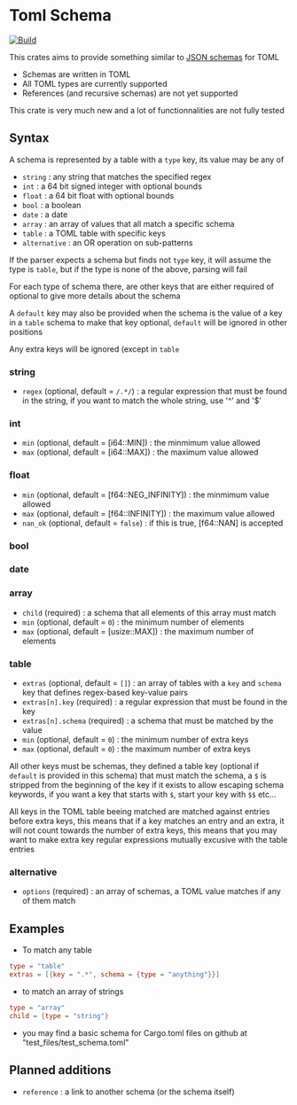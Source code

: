 # Toml Schema

[![Build](https://github.com/breakmit-0/toml_schema/actions/workflows/rust.yml/badge.svg)](https://github.com/breakmit-0/toml_schema/actions/workflows/rust.yml)

 This crates aims to provide something similar to [JSON schemas](https://json-schema.org/understanding-json-schema/about) for TOML
 - Schemas are written in TOML
 - All TOML types are currently supported
 - References (and recursive schemas) are not yet supported
 
 This crate is very much new and a lot of functionnalities are not fully tested
 
 
 ## Syntax
  
 A schema is represented by a table with a `type` key, its value may be any of
 - `string` : any string that matches the specified regex
 - `int` : a 64 bit signed integer with optional bounds
 - `float` : a 64 bit float with optional bounds
 - `bool` : a boolean
 - `date` : a date
 - `array` : an array of values that all match a specific schema
 - `table` : a TOML table with specific keys
 - `alternative` : an OR operation on sub-patterns
 
 If the parser expects a schema but finds not `type` key, it will assume the type is `table`, but if the type is none of
 the above, parsing will fail
 
 For each type of schema there, are other keys that are either required of optional to give more details
 about the schema
 
 A `default` key may also be provided when the schema is the value of a key in a `table` schema
 to make that key optional, `default` will be ignored in other positions
 
 Any extra keys will be ignored (except in `table`
 
 ### string
 - `regex` (optional, default = `/.*/`) : a regular expression that must be found in the string, if you want to match the whole string,
 use '^' and '$'
 
 ### int
 - `min` (optional, default = [i64::MIN]) : the minmimum value allowed
 - `max` (optional, default = [i64::MAX]) : the maximum value allowed
 
 ### float
 - `min` (optional, default = [f64::NEG_INFINITY]) : the minmimum value allowed
 - `max` (optional, default = [f64::INFINITY]) : the maximum value allowed
 - `nan_ok` (optional, default = `false`) : if this is true, [f64::NAN] is accepted
 
 ### bool
 
 ### date
 
 ### array
 - `child` (required) : a schema that all elements of this array must match
 - `min` (optional, default = `0`) : the minimum number of elements
 - `max` (optional, default = [usize::MAX]) : the maximum number of elements
 
 ### table
 - `extras` (optional, default = `[]`) : an array of tables with a `key` and `schema` key that defines regex-based key-value pairs
 - `extras[n].key` (required) : a regular expression that must be found in the key 
 - `extras[n].schema` (required) : a schema that must be matched by the value
 - `min` (optional, default = `0`) : the minimum number of extra keys
 - `max` (optional, default = `0`) : the maximum number of extra keys
 
 All other keys must be schemas, they defined a table key (optional if `default` is provided in this schema) that must match
 the schema, a `$` is stripped from the beginning of the key if it exists to allow escaping schema keywords, if you want a key
 that starts with `$`, start your key with `$$` etc...
 
 All keys in the TOML table beeing matched are matched against entries before extra keys, this means that if a key matches an
 entry and an extra, it will not count towards the number of extra keys, this means that you may want to make extra key 
 regular expressions mutually excusive with the table entries
 
 ### alternative
 - `options` (required) : an array of schemas, a TOML value matches if any of them match
 
 ## Examples
 
 - To match any table
 
 ```toml
 type = "table"
 extras = [{key = ".*", schema = {type = "anything"}}]
 ```
 
 - to match an array of strings
 ```toml
 type = "array"
 child = {type = "string"}
 ```
 - you may find a basic schema for Cargo.toml files on github at "test_files/test_schema.toml"
 
 
 ## Planned additions
 - `reference` : a link to another schema (or the schema itself)